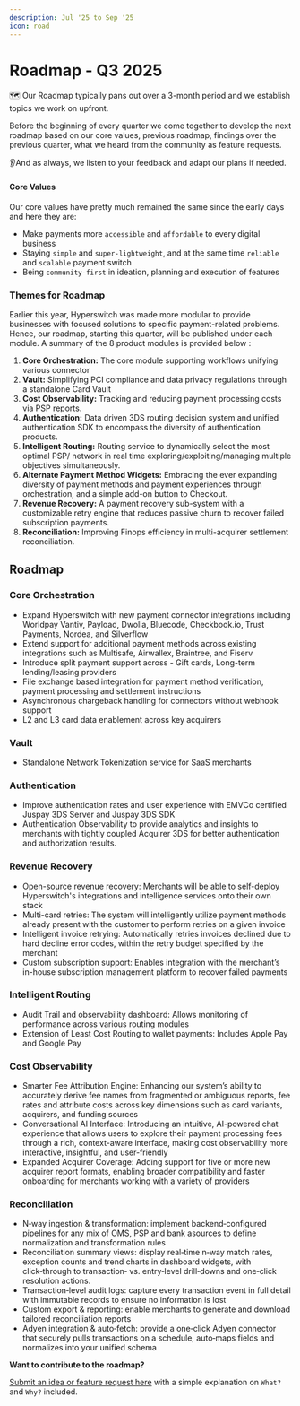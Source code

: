 ```yaml
---
description: Jul '25 to Sep '25
icon: road
---
```


# Roadmap - Q3 2025

🗺️ Our Roadmap typically pans out over a 3-month period and we establish topics we work on upfront.

Before the beginning of every quarter we come together to develop the next roadmap based on our core values, previous roadmap, findings over the previous quarter, what we heard from the community as feature requests.

👂And as always, we listen to your feedback and adapt our plans if needed.

#### Core Values <a href="#core-values" id="core-values"></a>

Our core values have pretty much remained the same since the early days and here they are:

* Make payments more `accessible` and `affordable` to every digital business
* Staying `simple` and `super-lightweight`, and at the same time `reliable` and `scalable` payment switch
* Being `community-first` in ideation, planning and execution of features

### Themes for Roadmap <a href="#themes-for-roadmap" id="themes-for-roadmap"></a>

Earlier this year, Hyperswitch was made more modular to provide businesses with focused solutions to specific payment-related problems. Hence, our roadmap, starting this quarter, will be published under each module. A summary of the 8 product modules is provided below :

1. **Core Orchestration:** The core module supporting workflows unifying various connector
2. **Vault:** Simplifying PCI compliance and data privacy regulations through a standalone Card Vault
3. **Cost Observability:** Tracking and reducing payment processing costs via PSP reports.
4. **Authentication:** Data driven 3DS routing decision system and unified authentication SDK to encompass the diversity of authentication products.
5. **Intelligent Routing:** Routing service to dynamically select the most optimal PSP/ network in real time exploring/exploiting/managing multiple objectives simultaneously.
6. ​​**Alternate Payment Method Widgets:** Embracing the ever expanding diversity of payment methods and payment experiences through orchestration, and a simple add-on button to Checkout.
7. **Revenue Recovery:** A payment recovery sub-system with a customizable retry engine that reduces passive churn to recover failed subscription payments.
8. **Reconciliation:** Improving Finops efficiency in multi-acquirer settlement reconciliation.

## Roadmap <a href="#roadmap" id="roadmap"></a>

### **Core Orchestration**

* Expand Hyperswitch with new payment connector integrations including Worldpay Vantiv, Payload, Dwolla, Bluecode, Checkbook.io, Trust Payments, Nordea, and Silverflow
* Extend support for additional payment methods across existing integrations such as Multisafe, Airwallex, Braintree, and Fiserv
* Introduce split payment support across - Gift cards, Long-term lending/leasing providers
* File exchange based integration for payment method verification, payment processing and settlement instructions
* Asynchronous chargeback handling for connectors without webhook support
* L2 and L3 card data enablement across key acquirers

### **Vault**

* Standalone Network Tokenization service for SaaS merchants

### **Authentication**

* Improve authentication rates and user experience with EMVCo certified Juspay 3DS Server and Juspay 3DS SDK
* Authentication Observability to provide analytics and insights to merchants with tightly coupled Acquirer 3DS for better authentication and authorization results.

### **Revenue Recovery**

* Open-source revenue recovery: Merchants will be able to self-deploy Hyperswitch's integrations and intelligence services onto their own stack
* Multi-card retries: The system will intelligently utilize payment methods already present with the customer to perform retries on a given invoice
* Intelligent invoice retrying: Automatically retries invoices declined due to hard decline error codes, within the retry budget specified by the merchant
* Custom subscription support: Enables integration with the merchant’s in-house subscription management platform to recover failed payments

### **Intelligent Routing**

* Audit Trail and observability dashboard: Allows monitoring of performance across various routing modules
* Extension of Least Cost Routing to wallet payments: Includes Apple Pay and Google Pay

### **Cost Observability**

* Smarter Fee Attribution Engine: Enhancing our system’s ability to accurately derive fee names from fragmented or ambiguous reports, fee rates and attribute costs across key dimensions such as card variants, acquirers, and funding sources
* Conversational AI Interface: Introducing an intuitive, AI-powered chat experience that allows users to explore their payment processing fees through a rich, context-aware interface, making cost observability more interactive, insightful, and user-friendly
* Expanded Acquirer Coverage: Adding support for five or more new acquirer report formats, enabling broader compatibility and faster onboarding for merchants working with a variety of providers

### Reconciliation

* N‑way ingestion & transformation: implement backend‑configured pipelines for any mix of OMS, PSP and bank asources to define normalization and transformation rules
* Reconciliation summary views: display real‑time n‑way match rates, exception counts and trend charts in dashboard widgets, with click‑through to transaction‑ vs. entry‑level drill‑downs and one‑click resolution actions.
* Transaction‑level audit logs: capture every transaction event in full detail with immutable records to ensure no information is lost
* Custom export & reporting: enable merchants to generate and download tailored reconciliation reports
* Adyen integration & auto‑fetch: provide a one‑click Adyen connector that securely pulls transactions on a schedule, auto‑maps fields and normalizes into your unified schema

**Want to contribute to the roadmap?**

[Submit an idea or feature request here](https://github.com/juspay/hyperswitch/discussions/categories/ideas-feature-requests) with a simple explanation on `What?` and `Why?` included.
